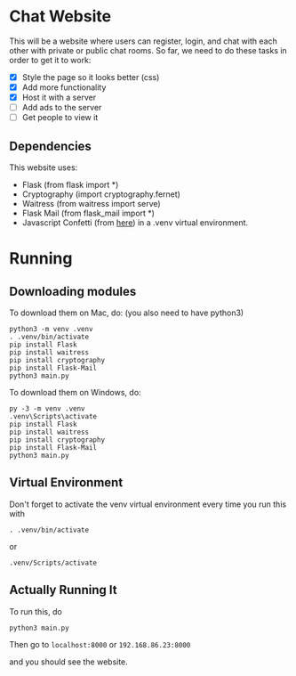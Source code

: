# Chat Website
This will be a website where users can register, login, and chat with each other with private or public chat rooms. So far, we need to do these tasks in order to get it to work:
- [x] Style the page so it looks better (css)
- [x] Add more functionality
- [x] Host it with a server
- [ ] Add ads to the server
- [ ] Get people to view it

## Dependencies
This website uses:
- Flask (from flask import *)
- Cryptography (import cryptography.fernet)
- Waitress (from waitress import serve)
- Flask Mail (from flask_mail import *)
- Javascript Confetti (from [here](https://github.com/loonywizard/js-confetti))
in a .venv virtual environment.

# Running
## Downloading modules
To download them on Mac, do: (you also need to have python3)
```
python3 -m venv .venv
. .venv/bin/activate
pip install Flask
pip install waitress
pip install cryptography
pip install Flask-Mail
python3 main.py
```
To download them on Windows, do:
```
py -3 -m venv .venv
.venv\Scripts\activate
pip install Flask
pip install waitress
pip install cryptography
pip install Flask-Mail
python3 main.py
```
## Virtual Environment
Don't forget to activate the venv virtual environment every time you run this with
```
. .venv/bin/activate
```
or
```
.venv/Scripts/activate
```
## Actually Running It
To run this, do 
```
python3 main.py
```
Then go to `localhost:8000` or `192.168.86.23:8000` 

and you should see the website.
